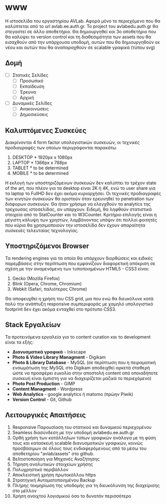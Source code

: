 # www
Η ιστοσελίδα του εργαστηρίου AVLab. Αφορά μόνο το περιεχόμενο που θα καλύπτεται από το url avlab.ee.auth.gr.
Το project του avlabedu.auth.gr θα στεγαστεί σε άλλο αποθετήριο. Θα δημιουργηθεί και 3ο αποθετήριο που θα καλύψει το version control και τη διαθεσιμότητα των assets που θα εισαχθούν από την υπάρχουσα υποδομή, αυτών που θα δημιουργηθούν εκ νέου και αυτών που θα αναπαραχθούν σε scalable γραφικά (τύπου svg)

## Δομή
- [ ] Στατικές Σελίδες
  - [ ] Προσωπικό
  - [ ] Εκπαίδευση
  - [ ] Έρευνα
  - [ ] Αρχική
- [ ] Δυναμικές Σελίδες
  - [ ] Ανακοινώσεις
  - [ ] Δημοσιεύσεις

## Καλυπτόμενες Συσκεύες
Διακρίνονται 4 form factor υπολογιστικών συσκευών, οι τεχνικές προδιαγραφές των οποίων περιγράφονται παρακάτω
  1. DESKTOP
    * 1920px x 1080px
  1. LAPTOP
    * 1366px x 788px
  1. TABLET
    * to be determined
  1. MOBILE
    * to be determined

Η εκλογή των υποστηριζόμενων συσκευών δεν καλύπτει το τρέχον state of the art, που πλέον για τα desktop είναι 2K ή 4K, ενώ το user share για τα laptop το FullHD δεν έχει ακόμα κυριαρχήσει.
Οι τεχνικές προδιαγραφές των κινητών συσκευών θα οριστούν όταν ερευνηθεί το penetration των διάφορων συσκευών. Θα ήταν χρήσιμο να ελεγχθούν τα analytics της τρέχουσας ιστοσελίδας, αν υπάρχουν. Ειδεμή, θα ληφθούν στατιστικά στοιχεία από το StatCounter και το W3Counter.
Κριτήριο επιλογής είναι η μέγιστη κάλυψη των χρηστών, λαμβάνοντας υπόψιν ότι πολλοί φοιτητές που κύρια θα χρησιμοποιούν την ιστοσελίδα δεν έχουν απαραίτητα συσκευές τελευταίας τεχνολογίας.

## Υποστηριζόμενοι Browser
Τα rendering engines για τα οποία θα υπάρχουν διορθώσεις και ειδικές παρεμβάσεις στην περίπτωση που εμφανίζουν διαφορετική απόκριση σε σχέση με την αναμενόμενη των τυποποιημένων HTML5 - CSS3 είναι:
  1. Gecko (Mozilla Firefox)
  1. Blink (Opera, Chrome, Chromium)
  1. Webkit (Safari, παλιότερος Chrome)

Θα αποφευχθεί η χρήση του CSS grid, μια που ενώ θα διευκόλυνε κατά πολύ την ανάπτυξη responsive συμπεριφοράς με χαμηλό υπολογιστικό footprint δεν έχει ακόμα ενταχθεί στο πρότυπο CSS3.

## Stack Εργαλείων
Τα προτεινόμενα εργαλεία για το content curation και το development είναι τα εξής:
  * **Διανυσματικά γραφικά** - Inkscape
  * **Photo & Video Library Managment** - Digikam
  * **Photo & Library Database** - MySQL (σε περίπτωση που η πειραματική ενσωμάτωση της MySQL στο Digikam αποδειχθεί αρκετά σταθερή ώστε να προσφέρει ευκολία στην αποστολή content από οποιαδήποτε συσκευή είναι έμπιστη για να διαχειρίζεται μαζικά το περιεχόμενο)
  * **Photo Post Production** - GIMP
  * **Content Managment** - Wordpress
  * **Web Analytics** - google analytics ή matomo (πρώην Piwik)
  * **Version Control** - Git, Github

## Λειτουργικές Απαιτήσεις
1. Responsive Παρουσίαση του στατικού και δυναμικού περιεχομένου
1. Seamless διασύνδεση με την υποδομή avlabedu.ee.auth.gr
1. Ορθή χρήση των κατάλληλων τύπων γραφικών ανάλογα με τη φύση τους και κατασκευή scalable διανυσματικών γραφικών, κοινώς προσβάσιμων σε όλους τους ενδιαφερόμενους από το μέσω του αποθετηρίου "avlab/assets" στο github.
1. Βελτιστοποίηση για Μηχανές Αναζήτησης
1. Τήρηση αναλυτικών στοιχείων χρήσης
1. Πολυχρηστικό περιβάλλον
1. Αποκλειστική χρήση πρωτοκόλλου https
1. Στρατηγική Αυτοματοποιημένου Backup
1. Πλήρης τεκμηρίωση της υποδομής για τη διευκόλυνση της διαχείρισης στο μέλλον
1. Χρήση ανοιχτού λογισμικού όσο το δυνατόν περισσότερο  
